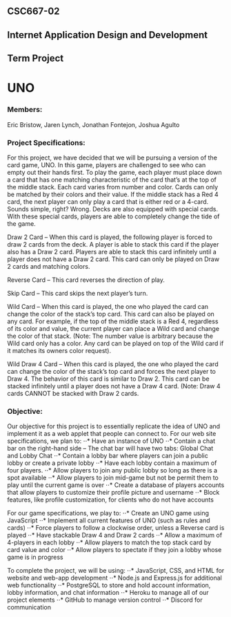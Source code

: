 ## CSC667-02
## Internet Application Design and Development

## Term Project
# UNO

### Members:
Eric Bristow, Jaren Lynch, Jonathan Fontejon, Joshua Agulto

### Project Specifications:
For this project, we have decided that we will be pursuing a version of the card game, UNO. In this game, players are challenged to see who can empty out their hands first. To play the game, each player must place down a card that has one matching characteristic of the card that’s at the top of the middle stack. Each card varies from number and color. Cards can only be matched by their colors and their value. If the middle stack has a Red 4 card, the next player can only play a card that is either red or a 4-card. Sounds simple, right? Wrong. Decks are also equipped with special cards. With these special cards, players are able to completely change the tide of the game. 

Draw 2 Card – When this card is played, the following player is forced to draw 2 cards from the deck. A player is able to stack this card if the player also has a Draw 2 card. Players are able to stack this card infinitely until a player does not have a Draw 2 card. This card can only be played on Draw 2 cards and matching colors.

Reverse Card – This card reverses the direction of play. 

Skip Card – This card skips the next player’s turn. 

Wild Card – When this card is played, the one who played the card can change the color of the stack’s top card. This card can also be played on any card. For example, if the top of the middle stack is a Red 4, regardless of its color and value, the current player can place a Wild card and change the color of that stack. (Note: The number value is arbitrary because the Wild card only has a color. Any card can be played on top of the Wild card if it matches its owners color request). 

Wild Draw 4 Card – When this card is played, the one who played the card can change the color of the stack’s top card and forces the next player to Draw 4. The behavior of this card is similar to Draw 2. This card can be stacked infinitely until a player does not have a Draw 4 card. (Note: Draw 4 cards CANNOT be stacked with Draw 2 cards.

### Objective:
Our objective for this project is to essentially replicate the idea of UNO and implement it as a web applet that people can connect to. For our web site specifications, we plan to:
	⋅⋅* Have an instance of UNO
	⋅⋅* Contain a chat bar on the right-hand side – The chat bar will have two tabs: Global Chat and Lobby Chat
	⋅⋅* Contain a lobby bar where players can join a public lobby or create a private lobby
	⋅⋅* Have each lobby contain a maximum of four players. 
	⋅⋅* Allow players to join any public lobby so long as there is a spot available
	⋅⋅* Allow players to join mid-game but not be permit them to play until the current game is over
	⋅⋅* Create a database of players accounts that allow players to customize their profile picture and username
	⋅⋅* Block features, like profile customization, for clients who do not have accounts

For our game specifications, we play to:
	⋅⋅* Create an UNO game using JavaScript
	⋅⋅* Implement all current features of UNO (such as rules and cards)
	⋅⋅* Force players to follow a clockwise order, unless a Reverse card is played
	⋅⋅* Have stackable Draw 4 and Draw 2 cards
	⋅⋅* Allow a maximum of 4-players in each lobby
	⋅⋅* Allow players to match the top stack card by card value and color
	⋅⋅* Allow players to spectate if they join a lobby whose game is in progress

To complete the project, we will be using:
	⋅⋅* JavaScript, CSS, and HTML for website and web-app development
	⋅⋅* Node.js and Express.js for additional web functionality
	⋅⋅* PostgreSQL to store and hold account information, lobby information, and chat information
	⋅⋅* Heroku to manage all of our project elements
 	⋅⋅* GitHub to manage version control
	⋅⋅* Discord for communication

